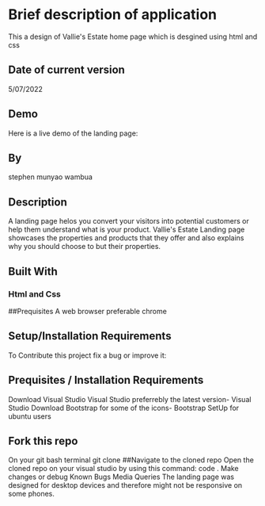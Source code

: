  # Brief description of application
This a design of Vallie's Estate home page which is desgined using html and css

## Date of current version
5/07/2022

## Demo
Here is a live demo of the landing page:


## By
stephen munyao wambua

## Description
A landing page helos you convert your visitors into potential customers or help them understand what is your product. Vallie's Estate Landing page showcases the properties and products that they offer and also explains why you should choose to but their properties.

## Built With
  ### Html and Css

##Prequisites
A web browser preferable chrome

## Setup/Installation Requirements
To Contribute this project fix a bug or improve it:

## Prequisites / Installation Requirements
Download Visual Studio Visual Studio preferrebly the latest version-
Visual Studio Download
Bootstrap for some of the icons-
Bootstrap
SetUp for ubuntu users
## Fork this repo
On your git bash terminal git clone <path to repo>
##Navigate to the cloned repo
Open the cloned repo on your visual studio by using this command: code .
Make changes or debug
Known Bugs
Media Queries
The landing page was designed for desktop devices and therefore might not be responsive on some phones.



